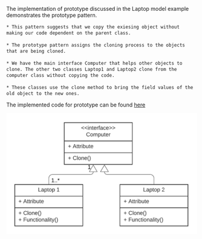 The implementation of prototype discussed in the Laptop model example demonstrates the prototype pattern.<br>

    * This pattern suggests that we copy the exiesing object without making our code dependent on the parent class.

    * The prototype pattern assigns the cloning process to the objects that are being cloned.

    * We have the main interface Computer that helps other objects to clone. The other two classes Laptop1 and Laptop2 clone from the computer class without copying the code.

    * These classes use the clone method to bring the field values of the old object to the new ones.

The implemented code for prototype can be found [here](prototype.rb)

![UML - Prototype - Design Pattern](prototype.png "UML - Prototype - Design Pattern")